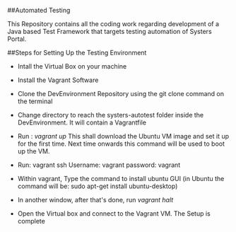 ##Automated Testing

This Repository contains all the coding work regarding development of a Java based Test Framework that targets testing automation of Systers Portal.


##Steps for Setting Up the Testing Environment

* Intall the Virtual Box on your machine 

* Install the Vagrant Software

* Clone the DevEnvironment Repository using the git clone <link> command on the terminal

* Change directory to reach the systers-autotest folder inside the DevEnvironment. It will contain a Vagrantfile

* Run : *vagrant up*   This shall download the Ubuntu VM image and set it up for the first time. Next time onwards this command will be used to boot up the VM.

* Run: vagrant ssh
Username: vagrant
password: vagrant

* Within vagrant, Type the command to install ubuntu GUI (in Ubuntu the command will be: sudo apt-get install ubuntu-desktop)

* In another window, after that's done, run *vagrant halt*

* Open the Virtual box and connect to the Vagrant VM. The Setup is complete
